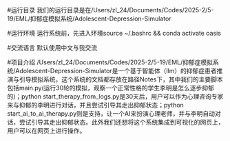 #运行目录
我们的运行目录是在/Users/zl_24/Documents/Codes/2025-2/5-19/EML/抑郁症模拟系统/Adolescent-Depression-Simulator

#运行环境
运行系统前，先进入环境source ~/.bashrc && conda activate oasis

#交流语言
默认使用中文与我交流

#项目介绍
/Users/zl_24/Documents/Codes/2025-2/5-19/EML/抑郁症模拟系统/Adolescent-Depression-Simulator是一个基于智能体（llm）的抑郁症患者推演与引导模拟系统，这个系统的文档都存放在路径Notes下，其中我们的主要脚本包括main.py(运行30轮的模拟，观察一个正常性格的学生李明是怎么逐步抑郁的)；python  start_therapy_from_logs.py是30天后，用户可以作为心理咨询专家来与抑郁的李明进行对话，并且尝试引导其走出抑郁状态；python start_ai_to_ai_therapy.py则是支持，让一个AI来扮演心理老师，并与李明自动对话，尝试引导其走出抑郁状态。此外我们还想将这个系统集成到可视化的网页上，用户可以在网页上进行操作。

